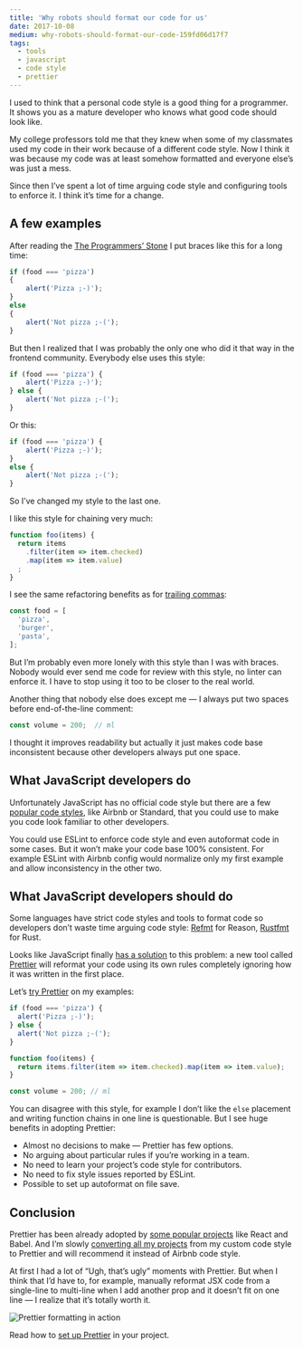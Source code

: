 ```yaml
---
title: 'Why robots should format our code for us'
date: 2017-10-08
medium: why-robots-should-format-our-code-159fd06d17f7
tags:
  - tools
  - javascript
  - code style
  - prettier
---
```


I used to think that a personal code style is a good thing for a programmer. It shows you as a mature developer who knows what good code should look like.

My college professors told me that they knew when some of my classmates used my code in their work because of a different code style. Now I think it was because my code was at least somehow formatted and everyone else’s was just a mess.

Since then I’ve spent a lot of time arguing code style and configuring tools to enforce it. I think it’s time for a change.

## A few examples

After reading the [The Programmers’ Stone](https://www.datapacrat.com/Opinion/Reciprocality/r0/index.html) I put braces like this for a long time:

<!-- prettier-ignore -->
```js
if (food === 'pizza')
{
	alert('Pizza ;-)');
}
else
{
	alert('Not pizza ;-(');
}
```

But then I realized that I was probably the only one who did it that way in the frontend community. Everybody else uses this style:

<!-- prettier-ignore -->
```js
if (food === 'pizza') {
	alert('Pizza ;-)');
} else {
	alert('Not pizza ;-(');
}
```

Or this:

<!-- prettier-ignore -->
```js
if (food === 'pizza') {
	alert('Pizza ;-)');
}
else {
	alert('Not pizza ;-(');
}
```

So I’ve changed my style to the last one.

I like this style for chaining very much:

<!-- prettier-ignore -->
```js
function foo(items) {
  return items
    .filter(item => item.checked)
    .map(item => item.value)
  ;
}
```

I see the same refactoring benefits as for [trailing commas](https://medium.com/@nikgraf/why-you-should-enforce-dangling-commas-for-multiline-statements-d034c98e36f8):

<!-- prettier-ignore -->
```js
const food = [
  'pizza',
  'burger',
  'pasta',
];
```

But I’m probably even more lonely with this style than I was with braces. Nobody would ever send me code for review with this style, no linter can enforce it. I have to stop using it too to be closer to the real world.

Another thing that nobody else does except me — I always put two spaces before end-of-the-line comment:

<!-- prettier-ignore -->
```js
const volume = 200;  // ml
```

I thought it improves readability but actually it just makes code base inconsistent because other developers always put one space.

## What JavaScript developers do

Unfortunately JavaScript has no official code style but there are a few [popular code styles](/blog/javascript-code-styles), like Airbnb or Standard, that you could use to make you code look familiar to other developers.

You could use ESLint to enforce code style and even autoformat code in some cases. But it won’t make your code base 100% consistent. For example ESLint with Airbnb config would normalize only my first example and allow inconsistency in the other two.

## What JavaScript developers should do

Some languages have strict code styles and tools to format code so developers don’t waste time arguing code style: [Refmt](https://facebook.github.io/reason/tools.html) for Reason, [Rustfmt](https://github.com/rust-lang-nursery/rustfmt) for Rust.

Looks like JavaScript finally [has a solution](http://jlongster.com/A-Prettier-Formatter) to this problem: a new tool called [Prettier](https://github.com/prettier/prettier) will reformat your code using its own rules completely ignoring how it was written in the first place.

Let’s [try Prettier](https://prettier.io/) on my examples:

```js
if (food === 'pizza') {
  alert('Pizza ;-)');
} else {
  alert('Not pizza ;-(');
}

function foo(items) {
  return items.filter(item => item.checked).map(item => item.value);
}

const volume = 200; // ml
```

You can disagree with this style, for example I don’t like the `else` placement and writing function chains in one line is questionable. But I see huge benefits in adopting Prettier:

- Almost no decisions to make — Prettier has few options.
- No arguing about particular rules if you’re working in a team.
- No need to learn your project’s code style for contributors.
- No need to fix style issues reported by ESLint.
- Possible to set up autoformat on file save.

## Conclusion

Prettier has been already adopted by [some popular projects](https://github.com/prettier/prettier/issues/1351) like React and Babel. And I’m slowly [converting all my projects](https://github.com/tamiadev/eslint-config-tamia) from my custom code style to Prettier and will recommend it instead of Airbnb code style.

At first I had a lot of “Ugh, that’s ugly” moments with Prettier. But when I think that I’d have to, for example, manually reformat JSX code from a single-line to multi-line when I add another prop and it doesn’t fit on one line — I realize that it’s totally worth it.

![Prettier formatting in action](https://d3vv6lp55qjaqc.cloudfront.net/items/0m1G3V2G3r0t1Z3A0Q3D/Screen%20Recording%202017-06-25%20at%2012.45%20PM.gif)

Read how to [set up Prettier](https://survivejs.com/maintenance/code-quality/code-formatting/) in your project.
